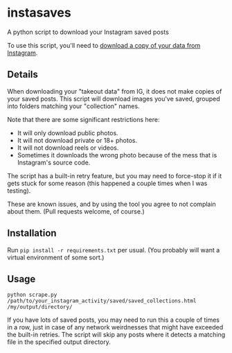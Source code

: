 # instasaves
A python script to download your Instagram saved posts

To use this script, you'll need to [download a copy of your data from Instagram](https://help.instagram.com/181231772500920?helpref=faq_content).  

## Details

When downloading your "takeout data" from IG, it does not make copies of your saved posts.  This script will download images you've saved, grouped into folders matching your "collection" names.

Note that there are some significant restrictions here:

* It will only download public photos.
* It will not download private or 18+ photos.
* It will not download reels or videos.
* Sometimes it downloads the wrong photo because of the mess that is Instagram's source code.

The script has a built-in retry feature, but you may need to force-stop it if it gets stuck for some reason (this happened a couple times when I was testing). 

These are known issues, and by using the tool you agree to not complain about them.  (Pull requests welcome, of course.)

## Installation

Run `pip install -r requirements.txt`  per usual.  (You probably will want a virtual environment of some sort.)

## Usage

`python scrape.py /path/to/your_instagram_activity/saved/saved_collections.html /my/output/directory/`

If you have lots of saved posts, you may need to run this a couple of times in a row, just in case of any network weirdnesses that might have exceeded the built-in retries.  The script will skip any posts where it detects a matching file in the specified output directory.

